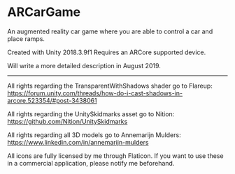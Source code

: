 # ARCarGame
An augmented reality car game where you are able to control a car and place ramps.

Created with Unity 2018.3.9f1 Requires an ARCore supported device.

Will write a more detailed description in August 2019.

---

All rights regarding the TransparentWithShadows shader go to Flareup: https://forum.unity.com/threads/how-do-i-cast-shadows-in-arcore.523354/#post-3438061

All rights regarding the UnitySkidmarks asset go to Nition: https://github.com/Nition/UnitySkidmarks

All rights regarding all 3D models go to Annemarijn Mulders: https://www.linkedin.com/in/annemarijn-mulders

All icons are fully licensed by me through Flaticon. If you want to use these in a commercial application, please notify me beforehand. 
